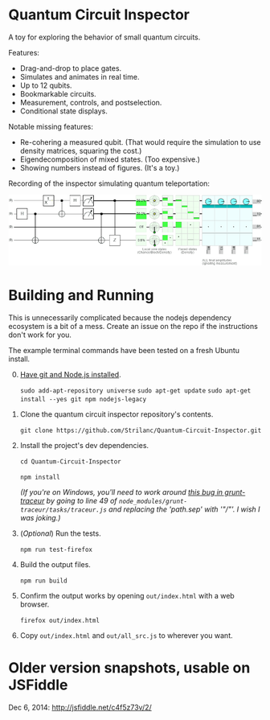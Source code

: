 Quantum Circuit Inspector
=========================

A toy for exploring the behavior of small quantum circuits.

Features:

- Drag-and-drop to place gates.
- Simulates and animates in real time.
- Up to 12 qubits.
- Bookmarkable circuits.
- Measurement, controls, and postselection.
- Conditional state displays.

Notable missing features:

- Re-cohering a measured qubit. (That would require the simulation to use density matrices, squaring the cost.)
- Eigendecomposition of mixed states. (Too expensive.)
- Showing numbers instead of figures. (It's a toy.)

Recording of the inspector simulating quantum teleportation:

![The Inspector](/README_TeleportationLoop.gif)

Building and Running
====================

This is unnecessarily complicated because the nodejs dependency ecosystem is a bit of a mess.
Create an issue on the repo if the instructions don't work for you.

The example terminal commands have been tested on a fresh Ubuntu install.

0. [Have git and Node.js installed](https://nodejs.org/en/download/).

    `sudo add-apt-repository universe`
    `sudo apt-get update`
    `sudo apt-get install --yes git npm nodejs-legacy`

0. Clone the quantum circuit inspector repository's contents.

    `git clone https://github.com/Strilanc/Quantum-Circuit-Inspector.git`

0. Install the project's dev dependencies.

    `cd Quantum-Circuit-Inspector`

    `npm install`

    *(If you're on Windows, you'll need to work around
      [this bug in grunt-traceur](https://github.com/aaronfrost/grunt-traceur/issues/66) by going to line 49 of
      `node_modules/grunt-traceur/tasks/traceur.js` and replacing the 'path.sep' with '"/"'. I wish I was joking.)*

0. (*Optional*) Run the tests.

    `npm run test-firefox`

0. Build the output files.

    `npm run build`

0. Confirm the output works by opening `out/index.html` with a web browser.

    `firefox out/index.html`

0. Copy `out/index.html` and `out/all_src.js` to wherever you want.

Older version snapshots, usable on JSFiddle
===========================================

Dec 6, 2014: http://jsfiddle.net/c4f5z73v/2/
